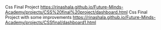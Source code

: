 Css Final Project     https://rinashala.github.io/Future-Minds-Academy/projects/CSS%20final%20project/dashboard.html
Css Final Project with some improvements   https://rinashala.github.io/Future-Minds-Academy/projects/CSSfinal/dashboard1.html

